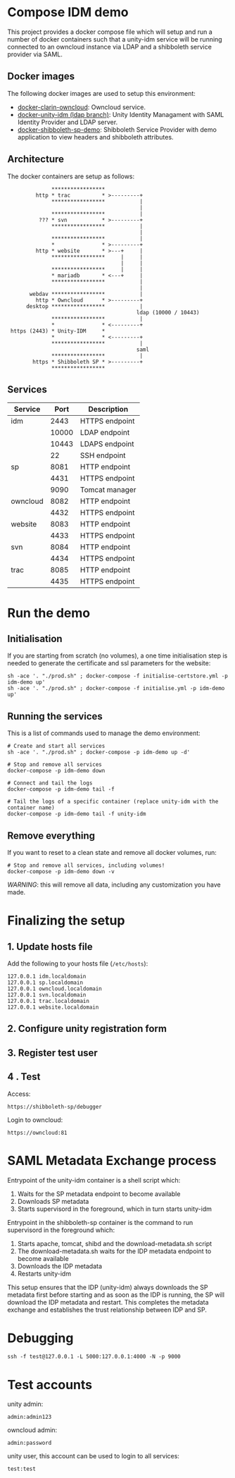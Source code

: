 # Compose IDM demo

This project provides a docker compose file which will setup and run a number of docker containers such that a unity-idm service will be running connected to an owncloud instance via LDAP and a shibboleth service provider via SAML.

## Docker images

The following docker images are used to setup this environment:

* [docker-clarin-owncloud](https://github.com/WillemElbers/docker-clarin-owncloud): Owncloud service.
* [docker-unity-idm (ldap branch)](https://github.com/clarin-eric/docker-unity-idm/tree/unity-ldap): Unity Identity Managament with SAML Identity Provider and LDAP server.
* [docker-shibboleth-sp-demo](https://github.com/WillemElbers/docker-shibboleth-sp-demo): Shibboleth Service Provider with demo application to view headers and shibboleth attributes.

## Architecture

The docker containers are setup as follows:

```
              *****************
         http * trac          * >---------+
              *****************           |
                                          |
              *****************           |
          ??? * svn           * >---------+ 
              *****************           |
                                          |
              *****************           |
              *               * >---------+
         http * website       * >---+     |
              *****************     |     |
                                    |     |
              *****************     |     |
              * mariadb       * <---+     |
              *****************           |
                                          |
       webdav *****************           |
         http * Owncloud      * >---------+
      desktop *****************           |      
                                         ldap (10000 / 10443)     
              *****************           |
              *               * <---------+ 
 https (2443) * Unity-IDM     *  
              *               * <---------+
              *****************           |
                                         saml
              *****************           |     
        https * Shibboleth SP * >---------+
              *****************                      
```

## Services

| Service  | Port  | Description    |
| -------- | ----- | -------------- |
| idm      |  2443 | HTTPS endpoint |
|          | 10000 | LDAP  endpoint |
|          | 10443 | LDAPS endpoint |
|          |    22 | SSH   endpoint |
| sp       |  8081 | HTTP  endpoint |
|          |  4431 | HTTPS endpoint |
|          |  9090 | Tomcat manager |
| owncloud |  8082 | HTTP  endpoint |
|          |  4432 | HTTPS endpoint |
| website  |  8083 | HTTP  endpoint |
|          |  4433 | HTTPS endpoint |
| svn      |  8084 | HTTP  endpoint |
|          |  4434 | HTTPS endpoint |
| trac     |  8085 | HTTP  endpoint |
|          |  4435 | HTTPS endpoint |

# Run the demo

## Initialisation

If you are starting from scratch (no volumes), a one time initialisation step is needed to generate the certificate and 
ssl parameters for the website:

```
sh -ace '. "./prod.sh" ; docker-compose -f initialise-certstore.yml -p idm-demo up'
sh -ace '. "./prod.sh" ; docker-compose -f initialise.yml -p idm-demo up'
```

## Running the services

This is a list of commands used to manage the demo environment:

```
# Create and start all services
sh -ace '. "./prod.sh" ; docker-compose -p idm-demo up -d'

# Stop and remove all services
docker-compose -p idm-demo down           

# Connect and tail the logs
docker-compose -p idm-demo tail -f

# Tail the logs of a specific container (replace unity-idm with the container name)
docker-compose -p idm-demo tail -f unity-idm
```

## Remove everything

If you want to reset to a clean state and remove all docker volumes, run:

```
# Stop and remove all services, including volumes!
docker-compose -p idm-demo down -v        
```

_WARNING_: this will remove all data, including any customization you have made.

# Finalizing the setup

## 1. Update hosts file

Add the following to your hosts file (`/etc/hosts`):

```
127.0.0.1 idm.localdomain
127.0.0.1 sp.localdomain
127.0.0.1 owncloud.localdomain
127.0.0.1 svn.localdomain
127.0.0.1 trac.localdomain
127.0.0.1 website.localdomain
```	

## 2. Configure unity registration form

<todo>

## 3. Register test user

<todo>

## 4	. Test

Access:

```
https://shibboleth-sp/debugger
```

Login to owncloud:
```
https://owncloud:81
```

# SAML Metadata Exchange process

Entrypoint of the unity-idm container is a shell script which:

1. Waits for the SP metadata endpoint to become available
2. Downloads SP metadata
3. Starts supervisord in the foreground, which in turn starts unity-idm

Entrypoint in the shibboleth-sp container is the command to run supervisord in the foreground which:

1. Starts apache, tomcat, shibd and the download-metadata.sh script
2. The download-metadata.sh waits for the IDP metadata endpoint to become available
3. Downloads the IDP metadata
4. Restarts unity-idm

This setup ensures that the IDP (unity-idm) always downloads the SP metadata first before starting and as soon as the IDP is running, the SP will download the IDP metadata and restart. This completes the metadata exchange and establishes the trust relationship between IDP and SP.

# Debugging

```
ssh -f test@127.0.0.1 -L 5000:127.0.0.1:4000 -N -p 9000
```

# Test accounts

unity admin:

```
admin:admin123
```

owncloud admin:

```
admin:password
```

unity user, this account can be used to login to all services:

```
test:test
```
